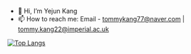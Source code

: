 - 👋 Hi, I’m Yejun Kang
- 📫 How to reach me: Email - tommykang77@naver.com | tommy.kang22@imperial.ac.uk


[![Top Langs](https://github-readme-stats.vercel.app/api/top-langs/?username=Rinnnt&hide=html,css,scss&layout=compact)](https://github.com/anuraghazra/github-readme-stats)


<!---
[![Rinnnt's GitHub stats](https://github-readme-stats.vercel.app/api?username=Rinnnt&theme=dracula&show_icons=true&hide=Makefile)](https://github.com/anuraghazra/github-readme-stats)
---!>



<!---
Rinnnt/Rinnnt is a ✨ special ✨ repository because its `README.md` (this file) appears on your GitHub profile.
You can click the Preview link to take a look at your changes.
--->
